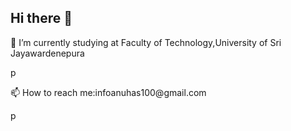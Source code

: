 ## Hi there 👋

<!--
**Venura-Anuhas/Venura-Anuhas** is a ✨ _special_ ✨ repository because its `README.md` (this file) appears on your GitHub profile.

Here are some ideas to get you started:-->


 <p>🌱 I’m currently studying at Faculty of Technology,University of Sri Jayawardenepura</p>p
 <p>📫 How to reach me:infoanuhas100@gmail.com</p>p


